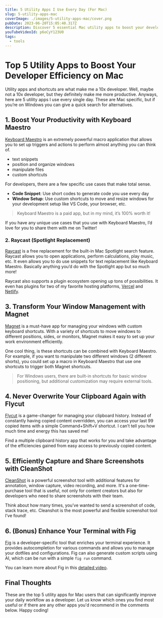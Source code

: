 ```yaml
---
title: 5 Utility Apps I Use Every Day (For Mac)
slug: 5-utility-apps-mac
coverImage: ./images/5-utility-apps-mac/cover.png
pubDate: 2023-06-20T15:05:40.317Z
description: Discover 5 essential Mac utility apps to boost your developer efficiency and streamline your workflow like Keyboard Maestro, Raycast, and more.
youTubeVideoId: p6oCyY123U0
tags:
  - tools
---
```


# Top 5 Utility Apps to Boost Your Developer Efficiency on Mac

Utility apps and shortcuts are what make me a 10x developer. Well, maybe not a 10x developer, but they definitely make me more productive. Anyways, here are 5 utility apps I use every single day. These are Mac specific, but if you’re on Windows you can give a quick search for alternatives.

## 1. Boost Your Productivity with Keyboard Maestro

[Keyboard Maestro](https://www.keyboardmaestro.com/main/) is an extremely powerful macro application that allows you to set up triggers and actions to perform almost anything you can think of.

- text snippets
- position and organize windows
- manipulate files
- custom shortcuts

For developers, there are a few specific use cases that make total sense.

- **Code Snippet**: Use short codes to generate code you use every day
- **Window Setup**: Use custom shortcuts to move and resize windows for your development setup like VS Code, your browser, etc.

> Keyboard Maestro is a paid app, but in my mind, it’s 100% worth it!

If you have any unique use cases that you use with Keyboard Maestro, I’d love for you to share them with me on Twitter!

### 2. Raycast (Spotlight Replacement)

[Raycast](https://raycast.com/) is a free replacement for the built-in Mac Spotlight search feature. Raycast allows you to open applications, perform calculations, play music, etc. It even allows you to do use snippets for text replacement like Keyboard Maestro. Basically anything you’d do with the Spotlight app but so much more!

Raycast also supports a plugin ecosystem opening up tons of possibilities. It even has plugins for two of my favorite hosting platforms, [Vercel](https://vercel.com/) and [Netlify](https://www.netlify.com/).

## 3. Transform Your Window Management with Magnet

[Magnet](https://magnet.crowdcafe.com/) is a must-have app for managing your windows with custom keyboard shortcuts. With a variety of shortcuts to move windows to different positions, sides, or monitors, Magnet makes it easy to set up your work environment efficiently.

One cool thing, is these shortcuts can be combined with Keyboard Maestro. For example, if you want to manipulate two different windows (2 different shorts), you could set up a macro in Keyboard Maestro that use one shortcuts to trigger both Magnet shortcuts.

> For Windows users, there are built-in shortcuts for basic window positioning, but additional customization may require external tools.

## 4. Never Overwrite Your Clipboard Again with Flycut

[Flycut](https://apps.apple.com/us/app/flycut-clipboard-manager/id442160987?mt=12) is a game-changer for managing your clipboard history. Instead of constantly having copied content overridden, you can access your last 99 copied items with a simple Command+Shift+V shortcut. I can’t tell you how much time and energy this has saved me!

Find a multiple clipboard history app that works for you and take advantage of the efficiencies gained from easy access to previously copied content.

## 5. Efficiently Capture and Share Screenshots with CleanShot

[CleanShot](https://cleanshot.com/) is a powerful screenshot tool with additional features for annotation, window capture, video recording, and more. It's a one-time-purchase tool that is useful, not only for content creators but also for developers who need to share screenshots with their team.

Think about how many times, you’ve wanted to send a screenshot of code, stack trace, etc. Cleanshot is the most powerful and flexible screenshot tool I’ve found!

## 6. (Bonus) Enhance Your Terminal with Fig

[Fig](https://fig.io/) is a developer-specific tool that enriches your terminal experience. It provides autocompletion for various commands and allows you to manage your dotfiles and configurations. Fig can also generate custom scripts using AI, which can be run with a simple `fig run` command.

You can learn more about Fig in this [detailed video](https://youtu.be/zuZfm1aKmWw).

## Final Thoughts

These are the top 5 utility apps for Mac users that can significantly improve your daily workflow as a developer. Let us know which ones you find most useful or if there are any other apps you'd recommend in the comments below. Happy coding!
